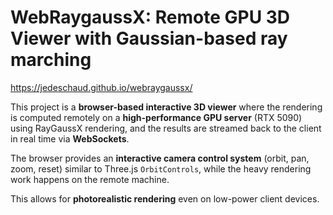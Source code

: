 # WebRaygaussX: Remote GPU 3D Viewer with Gaussian-based ray marching

https://jedeschaud.github.io/webraygaussx/

This project is a **browser-based interactive 3D viewer** where the rendering is computed remotely on a **high-performance GPU server** (RTX 5090) using RayGaussX rendering, and the results are streamed back to the client in real time via **WebSockets**.

The browser provides an **interactive camera control system** (orbit, pan, zoom, reset) similar to Three.js `OrbitControls`, while the heavy rendering work happens on the remote machine.  

This allows for **photorealistic rendering** even on low-power client devices.
